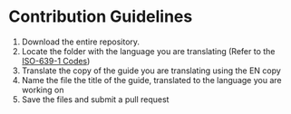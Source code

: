 # Contribution Guidelines

1. Download the entire repository.
2. Locate the folder with the language you are translating (Refer to the [ISO-639-1 Codes](https://en.wikipedia.org/wiki/List_of_ISO_639-1_codes))
3. Translate the copy of the guide you are translating using the EN copy
4. Name the file the title of the guide, translated to the language you are working on
5. Save the files and submit a pull request
